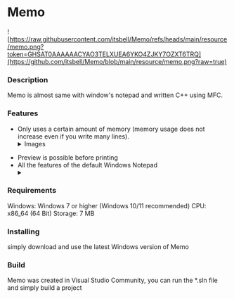 # Memo
![https://raw.githubusercontent.com/itsbell/Memo/refs/heads/main/resource/memo.png?token=GHSAT0AAAAAACYAO3TELXUEA6YKO4ZJKY7OZXT6TRQ](https://github.com/itsbell/Memo/blob/main/resource/memo.png?raw=true)

<h3>Description</h3>
<p>Memo is almost same with window's notepad and written C++ using MFC.</p>

<h3>Features</h3>
<ul>
<li>Only uses a certain amount of memory (memory usage does not increase even if you write many lines).</li>
  <details>
    <summary>Images</summary>

![https://raw.githubusercontent.com/itsbell/Memo/refs/heads/main/resource/memo5.png?token=GHSAT0AAAAAACYAO3TEC2F4GNIGIEWZRUQWZXT65FA](https://github.com/itsbell/Memo/blob/main/resource/memo5.png?raw=true)
    
![https://raw.githubusercontent.com/itsbell/Memo/refs/heads/main/resource/memo6.png?token=GHSAT0AAAAAACYAO3TFCGTDRTIKEBXYVQQEZXT64IA](https://github.com/itsbell/Memo/blob/main/resource/memo6.png?raw=true)
    </details>
    
<li>Preview is possible before printing </li>
<li>All the features of the default Windows Notepad
  <details>
<summary></summary>
  <ul>
  <li>File Load/Save</li>
  <li>Encode/Decode (ANSI / UTF-16 LE / UTF-16 BE / UTF-8 / UTF-8(BOM))</li>
  <li>Find/Replace</li>
  <li>Print/PageSetup</li>
  <li>Copy/Paste</li>
  <li>Undo/Redo</li>
  <li>ZoomIn/ZoomOut</li>
  <li>Help</li>
  <li>etc..</li>
  </ul>
  </details>
</li>
</ul>

<h3>Requirements</h3>
<p>
Windows: Windows 7 or higher (Windows 10/11 recommended)
CPU: x86_64 (64 Bit)
Storage: 7 MB
</p>

<h3>Installing</h3>
<p>simply download and use the latest Windows version of Memo</p>

<h3>Build</h3>
Memo was created in Visual Studio Community, you can run the *.sln file and simply build a project
